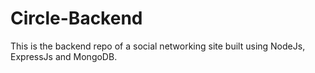 # Circle-Backend
This is the backend repo of a social networking site built using NodeJs, ExpressJs and MongoDB.
